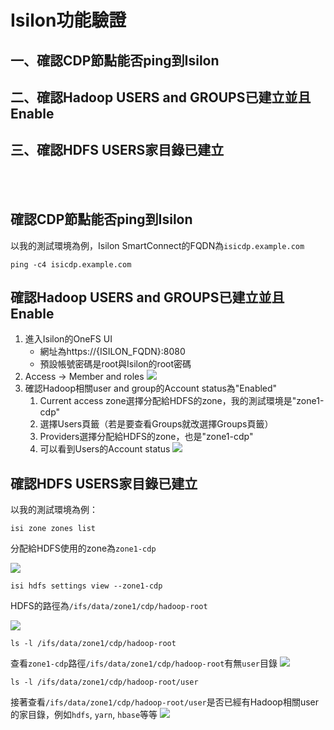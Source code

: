 # Isilon功能驗證
## 一、確認CDP節點能否ping到Isilon
## 二、確認Hadoop USERS and GROUPS已建立並且Enable
## 三、確認HDFS USERS家目錄已建立
<br></br>
## 確認CDP節點能否ping到Isilon
以我的測試環境為例，Isilon SmartConnect的FQDN為`isicdp.example.com`
```
ping -c4 isicdp.example.com
```
## 確認Hadoop USERS and GROUPS已建立並且Enable
1. 進入Isilon的OneFS UI
	- 網址為https://{ISILON_FQDN}:8080
 	- 預設帳號密碼是root與Isilon的root密碼
2. Access -> Member and roles
![](https://i.imgur.com/c53WN2G.png)
3. 確認Hadoop相關user and group的Account status為"Enabled"
	1. Current access zone選擇分配給HDFS的zone，我的測試環境是"zone1-cdp"
    2. 選擇Users頁籤（若是要查看Groups就改選擇Groups頁籤）
	3. Providers選擇分配給HDFS的zone，也是"zone1-cdp"
	4. 可以看到Users的Account status
![](https://i.imgur.com/JwooUFZ.png)
## 確認HDFS USERS家目錄已建立
以我的測試環境為例：
```
isi zone zones list
```
分配給HDFS使用的zone為`zone1-cdp`

![](https://i.imgur.com/lKlWUbV.png)
```
isi hdfs settings view --zone1-cdp
```
HDFS的路徑為`/ifs/data/zone1/cdp/hadoop-root`

![](https://i.imgur.com/6QVRuqL.png)
```		
ls -l /ifs/data/zone1/cdp/hadoop-root
```
查看`zone1-cdp`路徑`/ifs/data/zone1/cdp/hadoop-root`有無`user`目錄
![](https://i.imgur.com/AM0nL8Q.png)
```
ls -l /ifs/data/zone1/cdp/hadoop-root/user
```
接著查看`/ifs/data/zone1/cdp/hadoop-root/user`是否已經有Hadoop相關user的家目錄，例如`hdfs`, `yarn`, `hbase`等等
![](https://i.imgur.com/urHP63f.png)